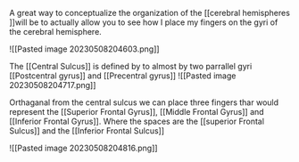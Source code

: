 A great way to conceptualize the organization of the [[cerebral hemispheres ]]will be to actually allow you to see how I place my fingers on the gyri of the cerebral hemisphere.

![[Pasted image 20230508204603.png]]

The [[Central Sulcus]] is defined by to almost by two parrallel gyri [[Postcentral gyrus]] and [[Precentral gyrus]]
![[Pasted image 20230508204717.png]]

Orthaganal from the central sulcus we can place three fingers thar would represent the [[Superior Frontal Gyrus]], [[Middle Frontal Gyrus]] and [[Inferior Frontal Gyrus]]. Where the spaces are the [[superior Frontal Sulcus]] and the  [[Inferior Frontal Sulcus]]

![[Pasted image 20230508204816.png]]